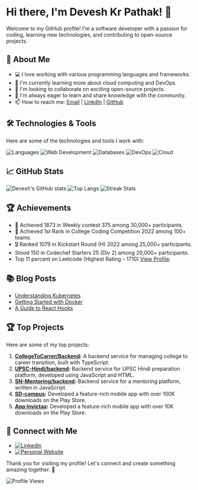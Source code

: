 # Hi there, I'm Devesh Kr Pathak! 👋

Welcome to my GitHub profile! I'm a software developer with a passion for coding, learning new technologies, and contributing to open-source projects.

## 🚀 About Me

- 💻 I love working with various programming languages and frameworks.
- 🌱 I'm currently learning more about cloud computing and DevOps.
- 👯 I'm looking to collaborate on exciting open-source projects.
- 🤔 I'm always eager to learn and share knowledge with the community.
- 📫 How to reach me: [Email](mailto:deveshpathak67@gmail.com) | [LinkdIn](https://www.linkedin.com/in/devesh-kr-pathak-109764197/) | [GitHub](https://github.com/devesh1231)

## 🛠️ Technologies & Tools

Here are some of the technologies and tools I work with:

![Languages](https://img.shields.io/badge/Languages-Python%2C%20JavaScript%2C%20Java%2C%20C%2B%2B-informational?style=flat&logo=javascript)
![Web Development](https://img.shields.io/badge/Web%20Development-HTML%2C%20CSS%2C%20React%2C%20Node.js-informational?style=flat&logo=html5)
![Databases](https://img.shields.io/badge/Databases-MySQL%2C%20MongoDB-informational?style=flat&logo=mysql)
![DevOps](https://img.shields.io/badge/DevOps-Docker%2C%20Kubernetes%2C%20Jenkins-informational?style=flat&logo=docker)
![Cloud](https://img.shields.io/badge/Cloud-AWS%2C%20Azure%2C%20Google%20Cloud-informational?style=flat&logo=amazonaws)

## 📈 GitHub Stats

![Devesh's GitHub stats](https://github-readme-stats.vercel.app/api?username=devesh1231&show_icons=true&theme=radical)
![Top Langs](https://github-readme-stats.vercel.app/api/top-langs/?username=devesh1231&layout=compact&theme=radical)
![Streak Stats](https://github-readme-streak-stats.herokuapp.com/?user=devesh1231&theme=radical)

## 🏆 Achievements

- 🏅 Achieved 1873 in Weekly contest 375 among 30,000+ participants.
- 🥇 Achieved 1st Rank in College Coding Competition 2022 among 100+ teams.
- 🎖️ Ranked 1079 in Kickstart Round (H) 2022 among 25,000+ participants.
- Stood 150 in Codechef Starters 25 (Div 2) among 20,000+ participants.
- Top 11 percent on Leetcode (Highest Rating – 1710) [View Profile](https://leetcode.com/devesh1231).

## 📚 Blog Posts

- [Understanding Kubernetes](https://medium.com/@devesh1231/understanding-kubernetes-123456)
- [Getting Started with Docker](https://medium.com/@devesh1231/getting-started-with-docker-123456)
- [A Guide to React Hooks](https://medium.com/@devesh1231/a-guide-to-react-hooks-123456)



## 🏆 Top Projects

Here are some of my top projects:

1. **[CollegeToCarrer/Backend](https://github.com/CollegeToCarrer/Backend):** A backend service for managing college to career transition, built with TypeScript.
2. **[UPSC-Hindi/backend](https://github.com/UPSC-Hindi/backend):** Backend service for UPSC Hindi preparation platform, developed using JavaScript and HTML.
3. **[SN-Mentoring/backend](https://github.com/SN-Mentoring/backend):** Backend service for a mentoring platform, written in JavaScript.
4. **[SD-campus](https://github.com/devesh1231/SD-campus):** Developed a feature-rich mobile app with over 100K downloads on the Play Store.
5. **[App Invictaa](https://github.com/devesh1231/App-Invictaa):** Developed a feature-rich mobile app with over 10K downloads on the Play Store.

## 🔗 Connect with Me

- [![LinkedIn](https://img.shields.io/badge/LinkedIn-blue?style=flat&logo=linkedin)](https://www.linkedin.com/in/devesh-kr-pathak-109764197/)
- [![Personal Website](https://img.shields.io/badge/Personal%20Website-blue?style=flat&logo=google-chrome)](https://devesh1231.github.io)

Thank you for visiting my profile! Let's connect and create something amazing together. 🚀

![Profile Views](https://komarev.com/ghpvc/?username=devesh1231&color=blueviolet)
